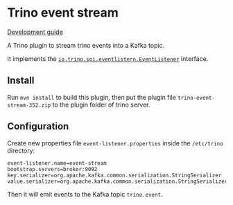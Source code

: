 # Trino event stream

[Development guide](DEVELOPMENT.md)

A Trino plugin to stream trino events into a Kafka topic.

It implements the [`io.trino.spi.eventlistern.EventListener`](https://github.com/trinodb/trino/blob/f6422d04663ab011d3ddb831ed16dec02659c47e/core/trino-spi/src/main/java/io/trino/spi/eventlistener/EventListener.java) interface.

## Install

Run `mvn install` to build this plugin, then put the plugin file
`trino-event-stream-352.zip` to the plugin folder of trino server.

## Configuration

Create new properties file `event-listener.properties` inside the `/etc/trino` directory:

```
event-listener.name=event-stream
bootstrap.servers=broker:9092
key.serializer=org.apache.kafka.common.serialization.StringSerializer
value.serializer=org.apache.kafka.common.serialization.StringSerializer
```

Then it will emit events to the Kafka topic `trino.event`.